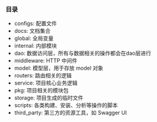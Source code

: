 ### 目录
- configs: 配置文件
- docs: 文档集合
- global: 全局变量
- internal: 内部模块
- dao: 数据访问层，所有与数据相关的操作都会在dao层进行
- middleware: HTTP 中间件
- model: 模型层，用于存放 model 对象
- routers: 路由相关的逻辑
- service: 项目核心业务逻辑
- pkg: 项目相关的模块包
- storage: 项目生成的临时文件
- scripts: 各类构建、安装、分析等操作的脚本
- third_party: 第三方的资源工具，如 Swagger UI
